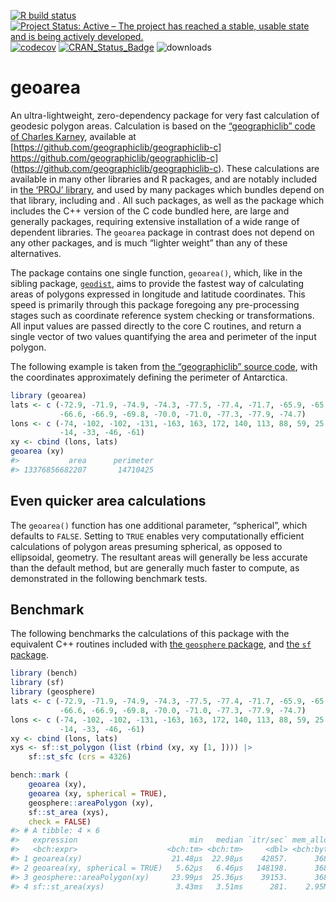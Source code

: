 <!-- README.md is generated from README.Rmd. Please edit that file -->

[![R build
status](https://github.com/hypertidy/geoarea/workflows/R-CMD-check/badge.svg)](https://github.com/hypertidy/geoarea/actions?query=workflow%3AR-CMD-check)
[![Project Status: Active – The project has reached a stable, usable
state and is being actively
developed.](http://www.repostatus.org/badges/latest/active.svg)](http://www.repostatus.org/#active)
[![codecov](https://codecov.io/gh/hypertidy/geoarea/branch/master/graph/badge.svg)](https://codecov.io/gh/hypertidy/geoarea)
[![CRAN_Status_Badge](http://www.r-pkg.org/badges/version/geoarea)](http://cran.r-project.org/web/packages/geoarea)
![downloads](http://cranlogs.r-pkg.org/badges/grand-total/geoarea)

# geoarea

An ultra-lightweight, zero-dependency package for very fast calculation
of geodesic polygon areas. Calculation is based on the [“geographiclib”
code of Charles Karney](https://doi.org/10.1007/s00190-012-0578-z),
available at \[<https://github.com/geographiclib/geographiclib-c>\]
<https://github.com/geographiclib/geographiclib-c>\](<https://github.com/geographiclib/geographiclib-c>).
These calculations are available in many other libraries and R packages,
and are notably included in [the ‘PROJ’ library](https://proj.org/), and
used by many packages which bundles depend on that library, including
and . All such packages, as well as the package which includes the C++
version of the C code bundled here, are large and generally packages,
requiring extensive installation of a wide range of dependent libraries.
The `geoarea` package in contrast does not depend on any other packages,
and is much “lighter weight” than any of these alternatives.

The package contains one single function, `geoarea()`, which, like in
the sibling package, [`geodist`](https://github.com/hypertidy/geodist),
aims to provide the fastest way of calculating areas of polygons
expressed in longitude and latitude coordinates. This speed is primarily
through this package foregoing any pre-processing stages such as
coordinate reference system checking or transformations. All input
values are passed directly to the core C routines, and return a single
vector of two values quantifying the area and perimeter of the input
polygon.

The following example is taken from [the “geographiclib” source
code](https://github.com/geographiclib/geographiclib-c/blob/d908229507db95664aa4c735c6f5c79f94b0ecfc/src/geodesic.h#L789-L795),
with the coordinates approximately defining the perimeter of Antarctica.

``` r
library (geoarea)
lats <- c (-72.9, -71.9, -74.9, -74.3, -77.5, -77.4, -71.7, -65.9, -65.7,
           -66.6, -66.9, -69.8, -70.0, -71.0, -77.3, -77.9, -74.7)
lons <- c (-74, -102, -102, -131, -163, 163, 172, 140, 113, 88, 59, 25, -4,
           -14, -33, -46, -61)
xy <- cbind (lons, lats)
geoarea (xy)
#>           area      perimeter 
#> 13376856682207       14710425
```

## Even quicker area calculations

The `geoarea()` function has one additional parameter, “spherical”,
which defaults to `FALSE`. Setting to `TRUE` enables very
computationally efficient calculations of polygon areas presuming
spherical, as opposed to ellipsoidal, geometry. The resultant areas will
generally be less accurate than the default method, but are generally
much faster to compute, as demonstrated in the following benchmark
tests.

## Benchmark

The following benchmarks the calculations of this package with the
equivalent C++ routines included with [the `geosphere`
package](https://cran.r-project.org/package=geosphere), and [the `sf`
package](https://cran.r-project.org/package=sf).

``` r
library (bench)
library (sf)
library (geosphere)
lats <- c (-72.9, -71.9, -74.9, -74.3, -77.5, -77.4, -71.7, -65.9, -65.7,
           -66.6, -66.9, -69.8, -70.0, -71.0, -77.3, -77.9, -74.7)
lons <- c (-74, -102, -102, -131, -163, 163, 172, 140, 113, 88, 59, 25, -4,
           -14, -33, -46, -61)
xy <- cbind (lons, lats)
xys <- sf::st_polygon (list (rbind (xy, xy [1, ]))) |>
    sf::st_sfc (crs = 4326)

bench::mark (
    geoarea (xy),
    geoarea (xy, spherical = TRUE),
    geosphere::areaPolygon (xy),
    sf::st_area (xys),
    check = FALSE)
#> # A tibble: 4 × 6
#>   expression                         min   median `itr/sec` mem_alloc `gc/sec`
#>   <bch:expr>                    <bch:tm> <bch:tm>     <dbl> <bch:byt>    <dbl>
#> 1 geoarea(xy)                    21.48µs  22.98µs    42857.      368B     0   
#> 2 geoarea(xy, spherical = TRUE)   5.62µs   6.46µs   148198.      368B    14.8 
#> 3 geosphere::areaPolygon(xy)     23.99µs  25.36µs    39153.      368B     3.92
#> 4 sf::st_area(xys)                3.43ms   3.51ms      281.    2.95MB     6.38
```
